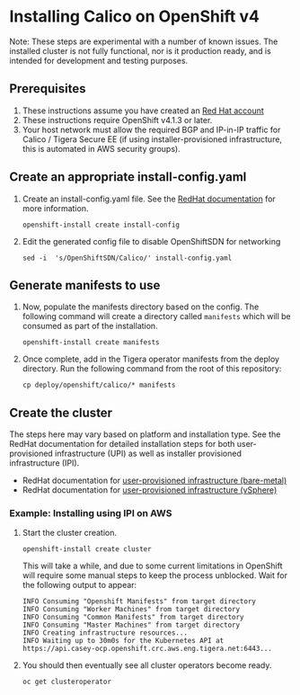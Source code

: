 # Installing Calico on OpenShift v4

Note: These steps are experimental with a number of known issues. The installed cluster is not fully functional, nor is it production ready, and is intended for development and testing purposes.

## Prerequisites

1. These instructions assume you have created an [Red Hat account](https://docs.openshift.com/container-platform/4.1/welcome/index.html)
1. These instructions require OpenShift v4.1.3 or later.
1. Your host network must allow the required BGP and IP-in-IP traffic for Calico / Tigera Secure EE (if using installer-provisioned infrastructure, this is automated in AWS security groups).

## Create an appropriate install-config.yaml

1. Create an install-config.yaml file. See the [RedHat documentation](https://docs.openshift.com/container-platform/4.1/welcome/index.html) for more information.

   ```
   openshift-install create install-config
   ```

1. Edit the generated config file to disable OpenShiftSDN for networking

   ```
   sed -i  's/OpenShiftSDN/Calico/' install-config.yaml
   ```

## Generate manifests to use

1. Now, populate the manifests directory based on the config. The following command will create a directory called
   `manifests` which will be consumed as part of the installation.

   ```
   openshift-install create manifests
   ```

1. Once complete, add in the Tigera operator manifests from the deploy directory. Run the following
   command from the root of this repository:

   ```
   cp deploy/openshift/calico/* manifests
   ```

## Create the cluster

The steps here may vary based on platform and installation type. See the RedHat documentation for detailed installation steps for both
user-provisioned infrastructure (UPI) as well as installer provisioned infrastructure (IPI).

- RedHat documentation for [user-provisioned infrastructure (bare-metal)](https://docs.openshift.com/container-platform/4.1/installing/installing_bare_metal/installing-bare-metal.html)
- RedHat documentation for [user-provisioned infrastructure (vSphere)](https://docs.openshift.com/container-platform/4.1/installing/installing_vsphere/installing-vsphere.html)

### Example: Installing using IPI on AWS

1. Start the cluster creation.

   ```
   openshift-install create cluster
   ```

   This will take a while, and due to some current limitations in OpenShift will require some manual steps to keep the process
   unblocked. Wait for the following output to appear:

   ```
   INFO Consuming "Openshift Manifests" from target directory
   INFO Consuming "Worker Machines" from target directory
   INFO Consuming "Common Manifests" from target directory
   INFO Consuming "Master Machines" from target directory
   INFO Creating infrastructure resources...
   INFO Waiting up to 30m0s for the Kubernetes API at https://api.casey-ocp.openshift.crc.aws.eng.tigera.net:6443...
   ```

1. You should then eventually see all cluster operators become ready.

   ```
   oc get clusteroperator
   ```

